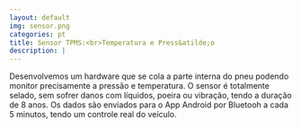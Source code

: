 ```yaml
---
layout: default
img: sensor.png
categories: pt
title: Sensor TPMS:<br>Temperatura e Press&atilde;o
description: |
---
```

  Desenvolvemos um hardware que se cola a parte interna do pneu podendo monitor precisamente a press&atilde;o e temperatura. 
  O sensor &eacute; totalmente selado, sem sofrer danos com l&iacute;quidos, poeira ou vibra&ccedil;&atilde;o, tendo a dura&ccedil;&atilde;o de 8 anos. 
  Os dados s&atilde;o enviados para o App Android por Bluetooh a cada 5 minutos, tendo um controle real do veículo.